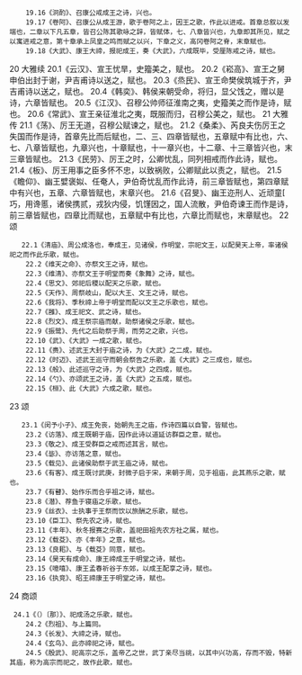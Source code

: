 <!-- { "loadSidebar": true } -->
        19.16《泂酌》、召康公戒成王之诗，兴也。 
        19.17《卷阿》、召康公从成王游，歌于卷阿之上，因王之歌，作此以进戒。首章总叙以发端也，二章以下凡五章，皆召公陈其歌咏之辞，皆赋体，七、八章皆兴也，九章即其所见，赋之以寓进戒之意，第十章承上凤皇之鸣而赋之以兴，下章之义，高冈卷阿之脊，末章赋也。 
        19.18《大武》、康王大禘，报祀成王，奏《大武》，六成既毕，受厘陈戒之诗，赋也。
20 大雅续
      20.1《云汉》、宣王忧旱，史籀美之，赋也。 
        20.2《崧高》、宣王之舅申伯出封于谢，尹吉甫诗以送之，赋也。 
        20.3《烝民》、宣王命樊侯筑城于齐，尹吉甫诗以送之，赋也。 
        20.4《韩奕》、韩侯来朝受命，将归，显父饯之，赠以是诗，六章皆赋也。 
        20.5《江汉》、召穆公帅师征淮南之夷，史籀美之而作是诗，赋也。 
        20.6《常武》、宣王亲征淮北之夷，既服而归，召穆公美之，赋也。
21 大雅传
      21.1《荡》、厉王无道，召穆公赋谏之，赋也。 
        21.2《桑柔》、芮良夫伤厉王之失国而作是诗，首章先比而后赋也，二、三、四章皆赋也，五章赋中有比也，六、七、八章皆赋也，九章兴也，十章赋也，十一章兴也，十二章、十三章皆兴也，末三章皆赋也。 
        21.3《民劳》、厉王之时，公卿忧乱，同列相戒而作此诗，赋也。 
        21.4《板》、厉王用事之臣多怀不忠，以致祸败，公卿赋此以责之，赋也。 
        21.5《瞻仰》、幽王嬖褒姒、任奄人，尹伯奇忧乱而作此诗，前三章皆赋也，第四章赋中有兴也，五章、六章皆赋也，末章兴也。 
        21.6《召旻》、幽王迩刑人、近顽童巧，用谗慝，诸侯携贰，戎狄内侵，饥馑因之，国人流散，尹伯奇谏王而作是诗，前三章皆赋也，四章比而赋也，五章赋中有比也，六章比而赋也，末章赋也。
22 颂

       22.1《清庙》、周公成洛也，奉成王，见诸侯，作明堂，宗祀文王，以配昊天上帝，率诸侯祀之而作此乐歌，赋也。 
        22.2《维天之命》、亦祭文王之诗，赋也。 
        22.3《维清》、亦祭文王于明堂而奏《象舞》之诗，赋也。 
        22.4《思文》、郊祀后稷以配天之乐歌，赋也。 
        22.5《天作》、周祭岐山，配以大王、文王之诗，赋也。 
        22.6《我将》、季秋禘上帝于明堂而配以文王之乐歌也，赋也。 
        22.7《雝》、成王祀文、武之诗，赋也。 
        22.8《烈文》、成王祭宗庙而献，助祭诸侯之乐歌，赋也。 
        22.9《振鹭》、先代之后助祭于周，而劳之之歌，兴也。 
        22.10《武》、《大武》一成之歌，赋也。 
        22.11《赉》、述武王大封于庙之诗，为《大武》之二成，赋也。 
        22.12《时迈》、述武王巡守而朝会祭告之乐歌，盖《大武》之三成也，赋也。 
        22.13《般》、此述巡守之诗，为《大武》之四成，赋也。 
        22.14《勺》、亦颂武王之诗，盖《大武》之五成，赋也。 
        22.15《桓》、此《大武》六成之歌，赋也。
23 颂

       23.1《闵予小子》、成王免丧，始朝先王之庙，作诗四篇以自警，皆赋也。 
        23.2《访落》、成王既朝于庙，因作此诗以道延访群臣之意，赋也。 
        23.3《敬之》、成王受群臣之戒而述其言，赋也。 
        23.4《毖》、亦访落之意，赋也。 
        23.5《载见》、此诸侯助祭于武王庙之诗，赋也。 
        23.6《有客》、成王既讨武庚，封微子启于宋，来朝于周，见于祖庙，此其燕乐之歌，赋也。 
        23.7《有瞽》、始作乐而合乎祖之诗，赋也。 
        23.8《潜》、荐鱼于寝庙之乐歌，赋也。 
        23.9《丝衣》、士执事于王祭而饮以旅酬之乐歌，赋也。 
        23.10《臣工》、祭先农之诗，赋也。 
        23.11《丰年》、秋冬报赛之乐歌，盖祀田祖先农方社之属，赋也。 
        23.12《载芟》、亦《丰年》之意，赋也。 
        23.13《良耜》、与《载芟》同意，赋也。 
        23.14《昊天有成命》、康王禘成王于明堂之诗，赋也。 
        23.15《噫嘻》、康王孟春祈谷于东郊，以成王配享之诗，赋也。 
        23.16《执竞》、昭王禘康王于明堂之诗，赋也。
24 商颂

     24.1《（）〔那〕》、祀成汤之乐歌，赋也。 
        24.2《烈祖》、与上篇同。 
        24.3《长发》、大禘之诗，赋也。 
        24.4《玄鸟》、此亦禘祀之诗，赋也。 
        24.5《殷武》、祀高宗之乐，盖帝乙之世，武丁亲尽当祧，以其中兴功高，存而不毁，特新其庙，称为高宗而祀之，故作此歌，赋也。

